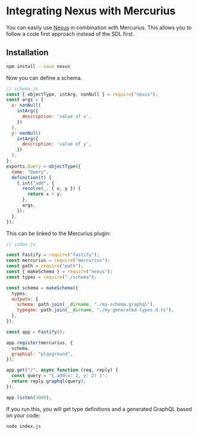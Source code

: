 # Integrating Nexus with Mercurius

You can easily use [Nexus](https://github.com/graphql-nexus/nexus) in combination with Mercurius.
This allows you to follow a code first approach instead of the SDL first.

## Installation

```bash
npm install --save nexus
```

Now you can define a schema.

```js
// schema.js
const { objectType, intArg, nonNull } = require("nexus");
const args = {
  x: nonNull(
    intArg({
      description: 'value of x',
    })
  ),
  y: nonNull(
    intArg({
      description: 'value of y',
    })
  ),
};
exports.Query = objectType({
  name: "Query",
  definition(t) {
    t.int("add", {
      resolve(_, { x, y }) {
        return x + y;
      },
      args,
    });
  },
});
```

This can be linked to the Mercurius plugin:

```js
// index.js

const Fastify = require("fastify");
const mercurius = require("mercurius");
const path = require("path");
const { makeSchema } = require("nexus");
const types = require("./schema");

const schema = makeSchema({
  types,
  outputs: {
    schema: path.join(__dirname, "./my-schema.graphql"),
    typegen: path.join(__dirname, "./my-generated-types.d.ts"),
  },
});

const app = Fastify();

app.register(mercurius, {
  schema,
  graphiql: "playground",
});

app.get("/", async function (req, reply) {
  const query = "{ add(x: 2, y: 2) }";
  return reply.graphql(query);
});

app.listen(3000);
```

If you run this, you will get type definitions and a generated GraphQL based on your code:

```bash
node index.js
```
